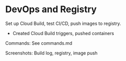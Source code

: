 # DevOps and Registry
Set up Cloud Build, test CI/CD, push images to registry.
- Created Cloud Build triggers, pushed containers
  
Commands: See commands.md

Screenshots: Build log, registry, image push
